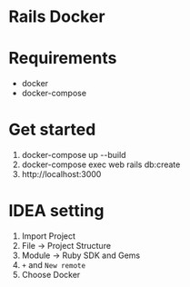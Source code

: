 # Rails Docker

# Requirements
- docker
- docker-compose

# Get started
1. docker-compose up --build
1. docker-compose exec web rails db:create
1. http://localhost:3000

# IDEA setting
1. Import Project
1. File -> Project Structure
1. Module -> Ruby SDK and Gems
1. `+` and `New remote`
1. Choose Docker
